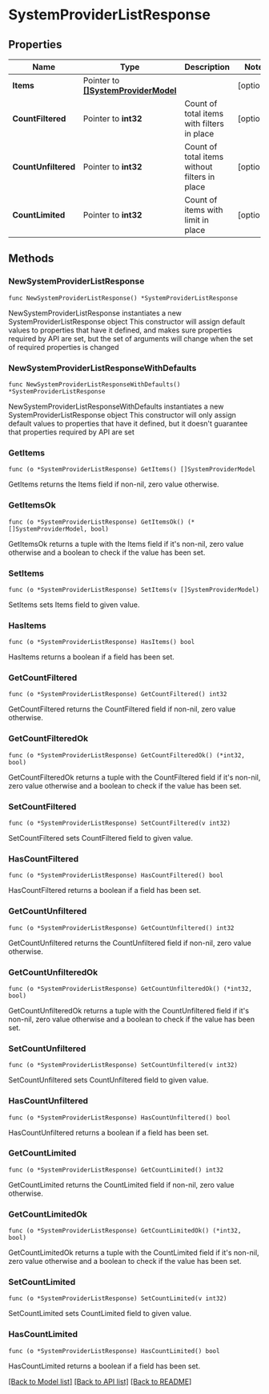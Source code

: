 # SystemProviderListResponse

## Properties

Name | Type | Description | Notes
------------ | ------------- | ------------- | -------------
**Items** | Pointer to [**[]SystemProviderModel**](SystemProviderModel.md) |  | [optional] 
**CountFiltered** | Pointer to **int32** | Count of total items with filters in place | [optional] 
**CountUnfiltered** | Pointer to **int32** | Count of total items without filters in place | [optional] 
**CountLimited** | Pointer to **int32** | Count of items with limit in place | [optional] 

## Methods

### NewSystemProviderListResponse

`func NewSystemProviderListResponse() *SystemProviderListResponse`

NewSystemProviderListResponse instantiates a new SystemProviderListResponse object
This constructor will assign default values to properties that have it defined,
and makes sure properties required by API are set, but the set of arguments
will change when the set of required properties is changed

### NewSystemProviderListResponseWithDefaults

`func NewSystemProviderListResponseWithDefaults() *SystemProviderListResponse`

NewSystemProviderListResponseWithDefaults instantiates a new SystemProviderListResponse object
This constructor will only assign default values to properties that have it defined,
but it doesn't guarantee that properties required by API are set

### GetItems

`func (o *SystemProviderListResponse) GetItems() []SystemProviderModel`

GetItems returns the Items field if non-nil, zero value otherwise.

### GetItemsOk

`func (o *SystemProviderListResponse) GetItemsOk() (*[]SystemProviderModel, bool)`

GetItemsOk returns a tuple with the Items field if it's non-nil, zero value otherwise
and a boolean to check if the value has been set.

### SetItems

`func (o *SystemProviderListResponse) SetItems(v []SystemProviderModel)`

SetItems sets Items field to given value.

### HasItems

`func (o *SystemProviderListResponse) HasItems() bool`

HasItems returns a boolean if a field has been set.

### GetCountFiltered

`func (o *SystemProviderListResponse) GetCountFiltered() int32`

GetCountFiltered returns the CountFiltered field if non-nil, zero value otherwise.

### GetCountFilteredOk

`func (o *SystemProviderListResponse) GetCountFilteredOk() (*int32, bool)`

GetCountFilteredOk returns a tuple with the CountFiltered field if it's non-nil, zero value otherwise
and a boolean to check if the value has been set.

### SetCountFiltered

`func (o *SystemProviderListResponse) SetCountFiltered(v int32)`

SetCountFiltered sets CountFiltered field to given value.

### HasCountFiltered

`func (o *SystemProviderListResponse) HasCountFiltered() bool`

HasCountFiltered returns a boolean if a field has been set.

### GetCountUnfiltered

`func (o *SystemProviderListResponse) GetCountUnfiltered() int32`

GetCountUnfiltered returns the CountUnfiltered field if non-nil, zero value otherwise.

### GetCountUnfilteredOk

`func (o *SystemProviderListResponse) GetCountUnfilteredOk() (*int32, bool)`

GetCountUnfilteredOk returns a tuple with the CountUnfiltered field if it's non-nil, zero value otherwise
and a boolean to check if the value has been set.

### SetCountUnfiltered

`func (o *SystemProviderListResponse) SetCountUnfiltered(v int32)`

SetCountUnfiltered sets CountUnfiltered field to given value.

### HasCountUnfiltered

`func (o *SystemProviderListResponse) HasCountUnfiltered() bool`

HasCountUnfiltered returns a boolean if a field has been set.

### GetCountLimited

`func (o *SystemProviderListResponse) GetCountLimited() int32`

GetCountLimited returns the CountLimited field if non-nil, zero value otherwise.

### GetCountLimitedOk

`func (o *SystemProviderListResponse) GetCountLimitedOk() (*int32, bool)`

GetCountLimitedOk returns a tuple with the CountLimited field if it's non-nil, zero value otherwise
and a boolean to check if the value has been set.

### SetCountLimited

`func (o *SystemProviderListResponse) SetCountLimited(v int32)`

SetCountLimited sets CountLimited field to given value.

### HasCountLimited

`func (o *SystemProviderListResponse) HasCountLimited() bool`

HasCountLimited returns a boolean if a field has been set.


[[Back to Model list]](../README.md#documentation-for-models) [[Back to API list]](../README.md#documentation-for-api-endpoints) [[Back to README]](../README.md)



